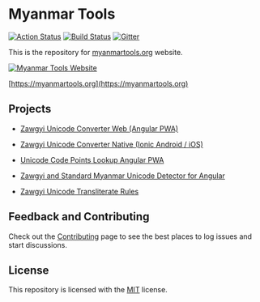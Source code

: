 # Myanmar Tools

[![Action Status](https://github.com/myanmartools/Myanmar-Tools/workflows/Deploy/badge.svg)](https://github.com/myanmartools/Myanmar-Tools/actions)
[![Build Status](https://dev.azure.com/myanmartools/Myanmar-Tools/_apis/build/status/myanmartools.Myanmar-Tools?branchName=master)](https://dev.azure.com/myanmartools/Myanmar-Tools/_build/latest?definitionId=9&branchName=master)
[![Gitter](https://badges.gitter.im/myanmartools/community.svg)](https://gitter.im/myanmartools/community?utm_source=badge&utm_medium=badge&utm_campaign=pr-badge)

This is the repository for [myanmartools.org](https://myanmartools.org) website.

[![Myanmar Tools Website](https://myanmartools.org/assets/images/appicons/v1/android/android-launchericon-192x192.png)](https://myanmartools.org)

[https://myanmartools.org](https://myanmartools.org)

## Projects

* [Zawgyi Unicode Converter Web (Angular PWA)](https://github.com/myanmartools/zawgyi-unicode-converter-web)

* [Zawgyi Unicode Converter Native (Ionic Android / iOS)](https://github.com/myanmartools/zawgyi-unicode-converter-native)

* [Unicode Code Points Lookup Angular PWA](https://github.com/myanmartools/unicode-code-points-lookup-angular-pwa)

* [Zawgyi and Standard Myanmar Unicode Detector for Angular](https://github.com/myanmartools/ng-zawgyi-detector)

* [Zawgyi Unicode Transliterate Rules](https://github.com/myanmartools/zawgyi-unicode-translit-rules)

## Feedback and Contributing

Check out the [Contributing](https://github.com/myanmartools/Myanmar-Tools/blob/master/CONTRIBUTING.md) page to see the best places to log issues and start discussions.

## License

This repository is licensed with the [MIT](https://github.com/myanmartools/Myanmar-Tools/blob/master/LICENSE) license.
